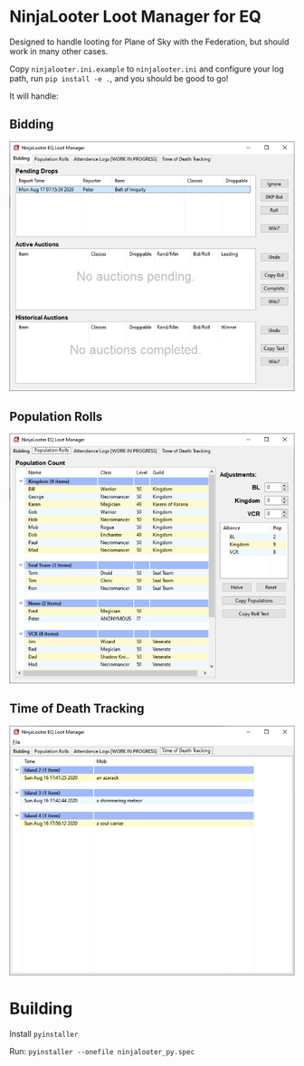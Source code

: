 NinjaLooter Loot Manager for EQ
===============================

Designed to handle looting for Plane of Sky with the Federation,
but should work in many other cases.

Copy `ninjalooter.ini.example` to `ninjalooter.ini` and configure
your log path, run `pip install -e .`, and you should be good to go!

It will handle:

Bidding
-------
![Bidding Tab](ninjalooter_bid_tab.png)

Population Rolls
----------------
![Population Roll Tab](ninjalooter_pop_tab.png)

Time of Death Tracking
----------------------
![Time of Death Tracking](ninjalooter_tod_tracking_tab.png)

Building
========

Install `pyinstaller`

Run: `pyinstaller --onefile ninjalooter_py.spec`